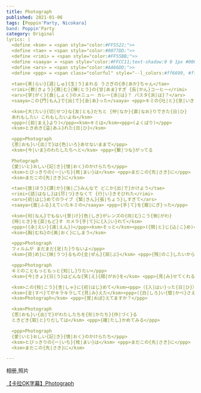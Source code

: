 ```yaml
---
title: Photograph
published: 2021-01-06
tags: [Poppin'Party, Nicokara]
band: Poppin'Party
category: Original
lyrics: |
  <define <ksm> = <span style="color:#FF5522;">>
  <define <tae> = <span style="color:#0077DD;">>
  <define <rimi> = <span style="color:#FF55BB;">>
  <define <saaya> = <span style="color:#FFCC11;text-shadow:0 0 1px #000;">>  
  <define <ars> = <span style="color:#AA66DD;">>
  <define <ppp> = <span class="colorful" style="--l_colors:#ff6699, #ffcc33, #33ccff, #9966ff;">>
  
  <tae>{来|らい}{週|しゅ}{生|う}まれる うさぎの{赤|あか}ちゃん</tae>
  <rimi>{教|きょう}{務|む}{棟|とう}の{甘|あま}すぎ {缶|かん}コーヒー</rimi>
  <ars>{学|がく}{食|しょく}のメニュー カレー{派|は}？ パスタ{派|は}？</ars>
  <saaya>この{門|もん}で{出|で}{会|あ}った</saaya> <ppp>キミの{吐|と}{息|いき}</ppp>

  <ksm>{大|たい}{切|せつ}な{友|とも}だちと {仲|なか}{直|なお}りできた{日|ひ}
  あれもしたい これもしたいよね</ksm>
  <ppp>({前|まえ}より)</ppp><ksm>キミは</ksm><ppp>(よくばり)</ppp>
  <ksm>ときめき{溢|あふ}れた{日|ひ}</ksm>

  <ppp>Photograph
  {思|おも}い{出|で}は{色|いろ}あせないままで</ppp>
  <ksm>{今|いま}のわたしたちへと</ksm> <ppp>{繋|つな}がってる

  Photograph
  {愛|いと}おしい{記|き}{憶|おく}のかけらたち</ppp>
  <ksm>とびっきりの{一|いち}{枚|まい}は</ksm> <ppp>まだこの{先|さき}に</ppp>
  <ksm>まだこの{先|さき}に</ksm>

  <tae>{放|ほう}{課|か}{後|ご}みんなで どこか{出|で}かけよう</tae>
  <rimi>{話|はなし}は{尽|つ}きなくて {行|い}きそびれた</rimi>
  <ars>{初|はじ}めてのライブ {緊|きん}{張|ちょう}しすぎて</ars>
  <saaya>{震|ふる}えていたキミの</saaya> <ppp>{手|て}を{握|にぎ}った</ppp>

  <ksm>{何|なん}でもない{景|け}{色|しき}がレンズの{向|む}こう{側|がわ}
  {時|とき}を{戻|もど}す カメラ{手|て}に{入|い}れて</ksm>
  <ppp>({永|えい}{遠|えん})</ppp><ksm>そっと</ksm><ppp>({閉|と}じ{込|こ}め)</ppp>
  <ksm>{胸|むね}の{奥|おく}にしまう</ksm>

  <ppp>Photograph
  フィルムが まだまだ{足|た}りないよ</ppp>
  <ksm>{目|め}に{映|うつ}るもの{全|ぜん}{部|ぶ}</ksm> <ppp>{残|のこ}したいから</ppp>

  <ppp>Photograph
  キミのこともっともっと{知|し}りたい</ppp>
  <ksm>{今|きょ}{日|う}はどんな{笑|え}{顔|がお}を</ksm> <ppp>{見|み}せてくれるの？</ppp>

  <ksm>この{校|こう}{舎|しゃ}に{初|はじ}めて</ksm><ppp>（{入|はい}った{日|ひ}）</ppp>
  <ksm>{全|すべ}てがキラキラして{見|み}えた</ksm><ppp>({白|しろ}い{壁|かべ}さえも)</ppp>
  <ksm>Photograph</ksm> <ppp>{覚|おぼ}えてますか？</ppp>

  <ksm>Photograph
  {思|おも}い{出|で}がわたしたちを{形|かたち}{作|づく}る
  ときどき{取|と}りだしては</ksm> <ppp>{確|たし}かめてみる</ppp>

  <ppp>Photograph
  {愛|いと}おしい{記|き}{憶|おく}のかけらたち</ppp>
  <ksm>とびっきりの{一|いち}{枚|まい}は</ksm> <ppp>まだこの{先|さき}に</ppp>
  <ksm>まだこの{先|さき}に</ksm>

---
```

相册,照片

<summary>
    <a href="https://www.bilibili.com/video/BV14dTvz7EAy/">
        【卡拉OK字幕】Photograph
    </a>
</summary>
